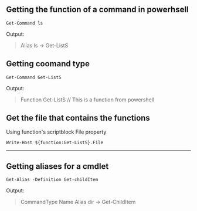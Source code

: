 ## Getting the function of a command in powerhsell
`Get-Command ls`

Output:
> Alias	ls -> Get-ListS

## Getting coomand type
`Get-Command Get-ListS`

Output:
> Function Get-ListS			// This is a function from powershell

## Get the file that contains the functions
Using function's scriptblock File property

`Write-Host ${function:Get-ListS}.File`


---
## Getting aliases for a cmdlet
`Get-Alias -Definition Get-childItem`

Output:
> CommandType	Name
> Alias	dir -> Get-ChildItem
